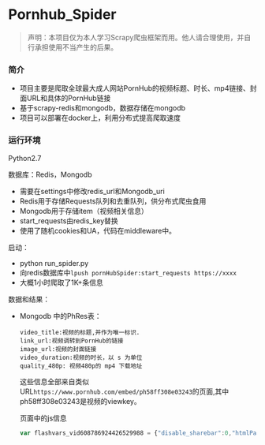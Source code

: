 # Pornhub_Spider

> 声明：本项目仅为本人学习Scrapy爬虫框架而用。他人请合理使用，并自行承担使用不当产生的后果。

### 简介

+ 项目主要是爬取全球最大成人网站PornHub的视频标题、时长、mp4链接、封面URL和具体的PornHub链接
+ 基于scrapy-redis和mongodb，数据存储在mongodb
+ 项目可以部署在docker上，利用分布式提高爬取速度

### 运行环境

Python2.7 

数据库：Redis，Mongodb

+ 需要在settings中修改redis_url和Mongodb_uri
+ Redis用于存储Requests队列和去重队列，供分布式爬虫食用
+ Mongodb用于存储item（视频相关信息）
+ start_requests由redis_key替换
+ 使用了随机cookies和UA，代码在middleware中。

启动：

+ python run_spider.py
+ 向redis数据库中`lpush pornHubSpider:start_requests https://xxxx`
+ 大概1小时爬取了1K+条信息

数据和结果：

+ Mongodb 中的PhRes表：

  ```
  video_title:视频的标题,并作为唯一标识.
  link_url:视频调转到PornHub的链接
  image_url:视频的封面链接
  video_duration:视频的时长，以 s 为单位
  quality_480p: 视频480p的 mp4 下载地址
  ```

  这些信息全部来自类似URL`https://www.pornhub.com/embed/ph58ff308e03243`的页面,其中ph58ff308e03243是视频的viewkey。

  页面中的js信息

  ```javascript
  var flashvars_vid608786924426529988 = {"disable_sharebar":0,"htmlPauseRoll":"false","htmlPostRoll":"false","embedCode":"<iframe src=\"https:\/\/www.pornhub.com\/embed\/ph58ff308e03243\" frameborder=\"0\" width=\"560\" height=\"340\" scrolling=\"no\" allowfullscreen><\/iframe>","autoplay":0,"autoreplay":"false","hidePostPauseRoll":"false","video_unavailable":"false","pauseroll_url":"","postroll_url":"","video_duration":"4526","actionTags":"","link_url":"https:\/\/www.pornhub.com\/view_video.php?viewkey=ph58ff308e03243","related_url":"https:\/\/www.pornhub.com\/video\/player_related_datas?id=114405431","image_url":"https:\/\/bi.phncdn.com\/videos\/201704\/25\/114405431\/original\/(m=eaAaGw-aaaaa)2.jpg","video_title":"               ","vcServerUrl":"/svvt/add?stype=evv&svalue=114405431&snonce=8j89sz3mf4waz472&skey=8327c3934552852d491a5b80e0fdf4c4a2d82d61d7ed9455b42f0859fc66952c&stime=1494328545","quality_480p":"https:\/\/ce.phncdn.com\/videos\/201704\/25\/114405431\/480P_600K_114405431.mp4?a5dcae8e1adc0bdaed975f0d60fb5e050d523df0cca6435032db1bab0a4b451d8a412585437d61ae6d91c700b28a32b0653892c2bcd8c75e85fe119c7f8fe2b639c1b80c6d196421f3dedeaa2e3880fb639b95a1dff9af68d0e9580294d927700eda711cf0634e4931ff6fcbc8724137578c932549c85e3cf377d8","video_unavailable_country":"false","toprated_url":"https:\/\/www.pornhub.com\/video?o=tr&t=m","mostviewed_url":"https:\/\/www.pornhub.com\/video?o=mv&t=m","browser_url":null,"morefromthisuser_url":"\/users\/hongtashan1956\/videos","options":"iframe","cdn":"edgecast","startLagThreshold":1000,"outBufferLagThreshold":2000,"appId":"1111","service":"","cdnProvider":"","mp4_seek":"ms","thumbs":{"samplingFrequency":9,"type":"normal","cdnType":"regular","urlPattern":"https:\/\/bi.phncdn.com\/videos\/201704\/25\/114405431\/timeline\/120x90\/S{20}.jpg","thumbHeight":"90","thumbWidth":"120"},"defaultQuality":[720,480,240,1080]};
  ```

  ​